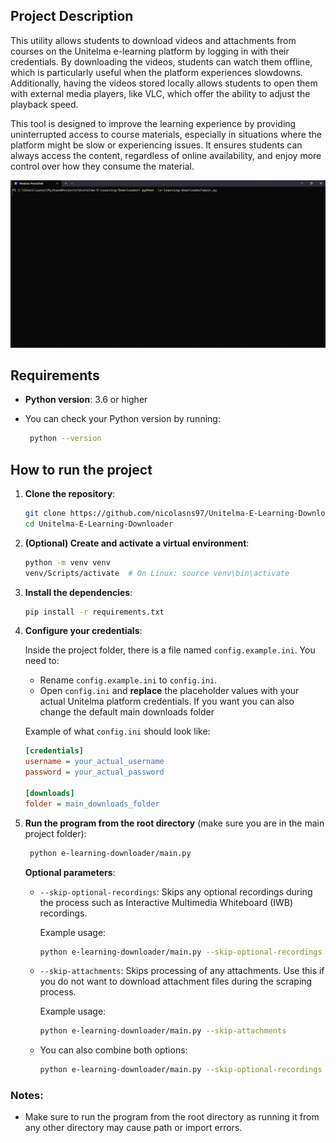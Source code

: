 ## Project Description

This utility allows students to download videos and attachments from courses on the Unitelma e-learning platform by logging in with their credentials. By downloading the videos, students can watch them offline, which is particularly useful when the platform experiences slowdowns. Additionally, having the videos stored locally allows students to open them with external media players, like VLC, which offer the ability to adjust the playback speed.

This tool is designed to improve the learning experience by providing uninterrupted access to course materials, especially in situations where the platform might be slow or experiencing issues. It ensures students can always access the content, regardless of online availability, and enjoy more control over how they consume the material.

![Preview](./assets/preview.gif)

## Requirements

- **Python version**: 3.6 or higher
- You can check your Python version by running:

  ```bash
   python --version
  ```

## How to run the project

1. **Clone the repository**:

   ```bash
   git clone https://github.com/nicolasns97/Unitelma-E-Learning-Downloader.git
   cd Unitelma-E-Learning-Downloader
   ```

2. **(Optional) Create and activate a virtual environment**:

   ```bash
   python -m venv venv
   venv/Scripts/activate  # On Linux: source venv\bin\activate
   ```

3. **Install the dependencies**:

   ```bash
   pip install -r requirements.txt
   ```

4. **Configure your credentials**:

   Inside the project folder, there is a file named `config.example.ini`. You need to:

   - Rename `config.example.ini` to `config.ini`.
   - Open `config.ini` and **replace** the placeholder values with your actual Unitelma platform credentials. If you want you can also change the default main downloads folder

   Example of what `config.ini` should look like:

   ```ini
   [credentials]
   username = your_actual_username
   password = your_actual_password

   [downloads]
   folder = main_downloads_folder

   ```

5. **Run the program from the root directory** (make sure you are in the main project folder):

   ```bash
    python e-learning-downloader/main.py
   ```

   **Optional parameters**:

   - `--skip-optional-recordings`: Skips any optional recordings during the process such as Interactive Multimedia Whiteboard (IWB) recordings.

     Example usage:

     ```bash
     python e-learning-downloader/main.py --skip-optional-recordings
     ```

   - `--skip-attachments`: Skips processing of any attachments. Use this if you do not want to download attachment files during the scraping process.

     Example usage:

     ```bash
     python e-learning-downloader/main.py --skip-attachments
     ```

   - You can also combine both options:
     ```bash
     python e-learning-downloader/main.py --skip-optional-recordings --skip-attachments
     ```

### Notes:

- Make sure to run the program from the root directory as running it from any other directory may cause path or import errors.
